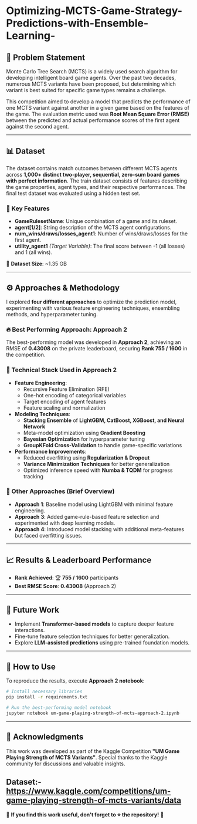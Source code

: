 # Optimizing-MCTS-Game-Strategy-Predictions-with-Ensemble-Learning-

## 📌 Problem Statement
Monte Carlo Tree Search (MCTS) is a widely used search algorithm for developing intelligent board game agents. Over the past two decades, numerous MCTS variants have been proposed, but determining which variant is best suited for specific game types remains a challenge.

This competition aimed to develop a model that predicts the performance of one MCTS variant against another in a given game based on the features of the game. The evaluation metric used was **Root Mean Square Error (RMSE)** between the predicted and actual performance scores of the first agent against the second agent.

---

## 📊 Dataset
The dataset contains match outcomes between different MCTS agents across **1,000+ distinct two-player, sequential, zero-sum board games with perfect information**. The train dataset consists of features describing the game properties, agent types, and their respective performances. The final test dataset was evaluated using a hidden test set.

### 🔹 Key Features
- **GameRulesetName**: Unique combination of a game and its ruleset.
- **agent[1/2]**: String description of the MCTS agent configurations.
- **num_wins/draws/losses_agent1**: Number of wins/draws/losses for the first agent.
- **utility_agent1** *(Target Variable)*: The final score between -1 (all losses) and 1 (all wins).

📂 **Dataset Size**: ~1.35 GB

---

## ⚙️ Approaches & Methodology
I explored **four different approaches** to optimize the prediction model, experimenting with various feature engineering techniques, ensembling methods, and hyperparameter tuning.

### 🔥 Best Performing Approach: **Approach 2**
The best-performing model was developed in **Approach 2**, achieving an RMSE of **0.43008** on the private leaderboard, securing **Rank 755 / 1600** in the competition.

### 🚀 **Technical Stack Used in Approach 2**
- **Feature Engineering**:
  - Recursive Feature Elimination (RFE)
  - One-hot encoding of categorical variables
  - Target encoding of agent features
  - Feature scaling and normalization
- **Modeling Techniques**:
  - **Stacking Ensemble** of **LightGBM, CatBoost, XGBoost, and Neural Network**
  - Meta-model optimization using **Gradient Boosting**
  - **Bayesian Optimization** for hyperparameter tuning
  - **GroupKFold Cross-Validation** to handle game-specific variations
- **Performance Improvements**:
  - Reduced overfitting using **Regularization & Dropout**
  - **Variance Minimization Techniques** for better generalization
  - Optimized inference speed with **Numba & TQDM** for progress tracking

### 📌 Other Approaches (Brief Overview)
- **Approach 1**: Baseline model using LightGBM with minimal feature engineering.
- **Approach 3**: Added game-rule-based feature selection and experimented with deep learning models.
- **Approach 4**: Introduced model stacking with additional meta-features but faced overfitting issues.

---

## 📈 Results & Leaderboard Performance
- **Rank Achieved**: 🏆 **755 / 1600** participants
- **Best RMSE Score**: **0.43008** (Approach 2)

---

## 🔮 Future Work
- Implement **Transformer-based models** to capture deeper feature interactions.
- Fine-tune feature selection techniques for better generalization.
- Explore **LLM-assisted predictions** using pre-trained foundation models.

---

## 📌 How to Use
To reproduce the results, execute **Approach 2 notebook**:
```sh
# Install necessary libraries
pip install -r requirements.txt

# Run the best-performing model notebook
jupyter notebook um-game-playing-strength-of-mcts-approach-2.ipynb
```

---

## 📜 Acknowledgments
This work was developed as part of the Kaggle Competition **"UM Game Playing Strength of MCTS Variants"**. Special thanks to the Kaggle community for discussions and valuable insights.

Dataset:- https://www.kaggle.com/competitions/um-game-playing-strength-of-mcts-variants/data
---

🎯 **If you find this work useful, don't forget to ⭐ the repository!** 🚀
